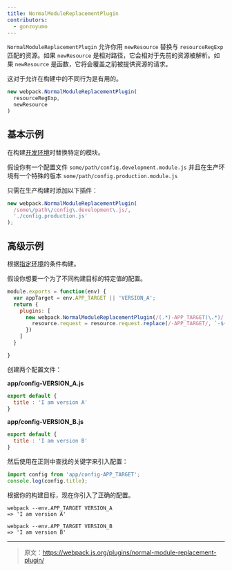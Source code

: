 ```yaml
---
title: NormalModuleReplacementPlugin
contributors:
  - gonzoyumo
---
```


`NormalModuleReplacementPlugin` 允许你用 `newResource` 替换与 `resourceRegExp` 匹配的资源。如果 `newResource` 是相对路径，它会相对于先前的资源被解析。如果 `newResource` 是函数，它将会覆盖之前被提供资源的请求。

这对于允许在构建中的不同行为是有用的。

``` js
new webpack.NormalModuleReplacementPlugin(
  resourceRegExp,
  newResource
)
```


## 基本示例

在构建[开发环境](/guides/production)时替换特定的模块。

假设你有一个配置文件 `some/path/config.development.module.js` 并且在生产环境有一个特殊的版本 `some/path/config.production.module.js`

只需在生产构建时添加以下插件：

``` javascript
new webpack.NormalModuleReplacementPlugin(
  /some\/path\/config\.development\.js/,
  './config.production.js'
);
```


## 高级示例

根据[指定环境](/configuration/configuration-types)的条件构建。

假设你想要一个为了不同构建目标的特定值的配置。

``` javascript
module.exports = function(env) {
  var appTarget = env.APP_TARGET || 'VERSION_A';
  return {
    plugins: [
      new webpack.NormalModuleReplacementPlugin(/(.*)-APP_TARGET(\.*)/, function(resource) {
        resource.request = resource.request.replace(/-APP_TARGET/, `-${appTarget}`);
      })
    ]
  }

}
```

创建两个配置文件：

__app/config-VERSION_A.js__

``` javascript
export default {
  title : 'I am version A'
}
```

__app/config-VERSION_B.js__

``` javascript
export default {
  title : 'I am version B'
}
```

然后使用在正则中查找的关键字来引入配置：

``` javascript
import config from 'app/config-APP_TARGET';
console.log(config.title);
```

根据你的构建目标，现在你引入了正确的配置。

``` shell
webpack --env.APP_TARGET VERSION_A
=> 'I am version A'

webpack --env.APP_TARGET VERSION_B
=> 'I am version B'
```

***

> 原文：https://webpack.js.org/plugins/normal-module-replacement-plugin/
